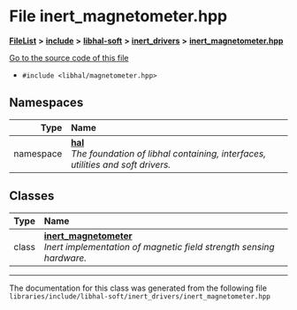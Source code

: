 

# File inert\_magnetometer.hpp



[**FileList**](files.md) **>** [**include**](dir_cba0faac6e93618a6e2539705915bd70.md) **>** [**libhal-soft**](dir_d4bad6877cf31bc2d39b696d7a305013.md) **>** [**inert\_drivers**](dir_140c0a66abe76384f84bfc7661372b14.md) **>** [**inert\_magnetometer.hpp**](inert__magnetometer_8hpp.md)

[Go to the source code of this file](inert__magnetometer_8hpp_source.md)



* `#include <libhal/magnetometer.hpp>`













## Namespaces

| Type | Name |
| ---: | :--- |
| namespace | [**hal**](namespacehal.md) <br>_The foundation of libhal containing, interfaces, utilities and soft drivers._  |


## Classes

| Type | Name |
| ---: | :--- |
| class | [**inert\_magnetometer**](classhal_1_1inert__magnetometer.md) <br>_Inert implementation of magnetic field strength sensing hardware._  |



















































------------------------------
The documentation for this class was generated from the following file `libraries/include/libhal-soft/inert_drivers/inert_magnetometer.hpp`

